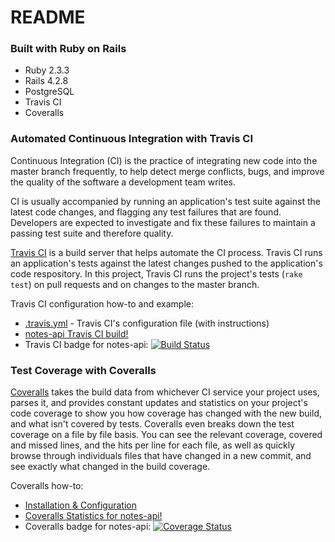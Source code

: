 # README


### Built with Ruby on Rails

* Ruby 2.3.3
* Rails 4.2.8
* PostgreSQL
* Travis CI
* Coveralls

### Automated Continuous Integration with Travis CI

Continuous Integration (CI) is the practice of integrating new code into the master branch frequently, to help detect merge conflicts, bugs, and improve the quality of the software a development team writes.

CI is usually accompanied by running an application's test suite against the latest code changes, and flagging any test failures that are found. Developers are expected to investigate and fix these failures to maintain a passing test suite and therefore quality.

[Travis CI](https://travis-ci.org) is a build server that helps automate the CI process. Travis CI runs an application's tests against the latest changes pushed to the application's code respository. In this project, Travis CI runs the project's tests (`rake test`) on pull requests and on changes to the master branch.

Travis CI configuration how-to and example:
- [.travis.yml](.travis.yml) - Travis CI's configuration file (with instructions)
- [notes-api Travis CI build!](https://travis-ci.org/bennypaulino/notes-api)
- Travis CI badge for notes-api: [![Build Status](https://travis-ci.org/bennypaulino/notes-api.svg?branch=master)](https://travis-ci.org/bennypaulino/notes-api)

### Test Coverage with Coveralls

[Coveralls](https://coveralls.io/) takes the build data from whichever CI service your project uses, parses it, and provides constant updates and statistics on your project's code coverage to show you how coverage has changed with the new build, and what isn't covered by tests. Coveralls even breaks down the test coverage on a file by file basis. You can see the relevant coverage, covered and missed lines, and the hits per line for each file, as well as quickly browse through individuals files that have changed in a new commit, and see exactly what changed in the build coverage.

Coveralls how-to:
- [Installation & Configuration](https://coveralls.zendesk.com/hc/en-us/articles/201769485-Ruby-Rails)
- [Coveralls Statistics for notes-api!](https://coveralls.io/github/bennypaulino/notes-api)
- Coveralls badge for notes-api: [![Coverage Status](https://coveralls.io/repos/github/bennypaulino/notes-api/badge.svg?branch=master)](https://coveralls.io/github/bennypaulino/notes-api?branch=master)
